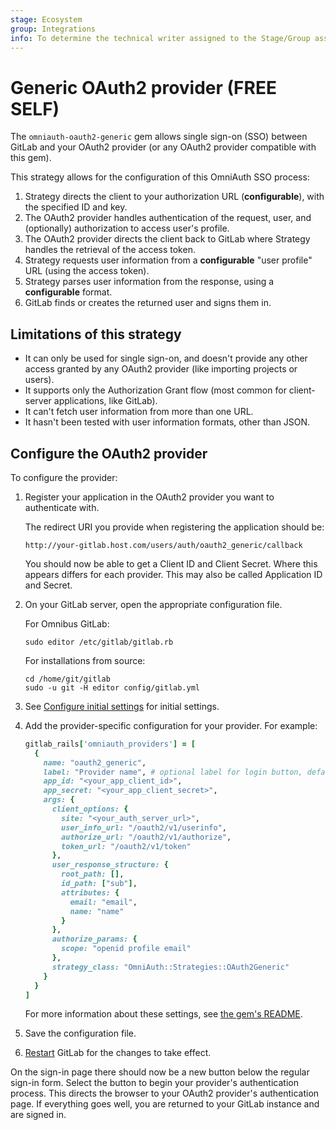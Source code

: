 ```yaml
---
stage: Ecosystem
group: Integrations
info: To determine the technical writer assigned to the Stage/Group associated with this page, see https://about.gitlab.com/handbook/engineering/ux/technical-writing/#assignments
---
```


# Generic OAuth2 provider **(FREE SELF)**

The `omniauth-oauth2-generic` gem allows single sign-on (SSO) between GitLab
and your OAuth2 provider (or any OAuth2 provider compatible with this gem).

This strategy allows for the configuration of this OmniAuth SSO process:

1. Strategy directs the client to your authorization URL (**configurable**), with
   the specified ID and key.
1. The OAuth2 provider handles authentication of the request, user, and (optionally)
   authorization to access user's profile.
1. The OAuth2 provider directs the client back to GitLab where Strategy handles
   the retrieval of the access token.
1. Strategy requests user information from a **configurable** "user profile"
   URL (using the access token).
1. Strategy parses user information from the response, using a **configurable**
   format.
1. GitLab finds or creates the returned user and signs them in.

## Limitations of this strategy

- It can only be used for single sign-on, and doesn't provide any other access
  granted by any OAuth2 provider (like importing projects or users).
- It supports only the Authorization Grant flow (most common for client-server
  applications, like GitLab).
- It can't fetch user information from more than one URL.
- It hasn't been tested with user information formats, other than JSON.

## Configure the OAuth2 provider

To configure the provider:

1. Register your application in the OAuth2 provider you want to authenticate with.

   The redirect URI you provide when registering the application should be:

   ```plaintext
   http://your-gitlab.host.com/users/auth/oauth2_generic/callback
   ```

   You should now be able to get a Client ID and Client Secret. Where this
   appears differs for each provider. This may also be called Application ID
   and Secret.

1. On your GitLab server, open the appropriate configuration file.

   For Omnibus GitLab:

   ```shell
   sudo editor /etc/gitlab/gitlab.rb
   ```

   For installations from source:

   ```shell
   cd /home/git/gitlab
   sudo -u git -H editor config/gitlab.yml
   ```

1. See [Configure initial settings](omniauth.md#configure-initial-settings) for
   initial settings.

1. Add the provider-specific configuration for your provider. For example:

   ```ruby
   gitlab_rails['omniauth_providers'] = [
     {
       name: "oauth2_generic",
       label: "Provider name", # optional label for login button, defaults to "Oauth2 Generic"
       app_id: "<your_app_client_id>",
       app_secret: "<your_app_client_secret>",
       args: {
         client_options: {
           site: "<your_auth_server_url>",
           user_info_url: "/oauth2/v1/userinfo",
           authorize_url: "/oauth2/v1/authorize",
           token_url: "/oauth2/v1/token"
         },
         user_response_structure: {
           root_path: [],
           id_path: ["sub"],
           attributes: {
             email: "email",
             name: "name"
           }
         },
         authorize_params: {
           scope: "openid profile email"
         },
         strategy_class: "OmniAuth::Strategies::OAuth2Generic"
       }
     }
   ]
   ```

   For more information about these settings, see [the gem's README](https://gitlab.com/satorix/omniauth-oauth2-generic#gitlab-config-example).

1. Save the configuration file.

1. [Restart](../administration/restart_gitlab.md#installations-from-source)
   GitLab for the changes to take effect.

On the sign-in page there should now be a new button below the regular sign-in
form. Select the button to begin your provider's authentication process. This
directs the browser to your OAuth2 provider's authentication page. If
everything goes well, you are returned to your GitLab instance and are
signed in.
